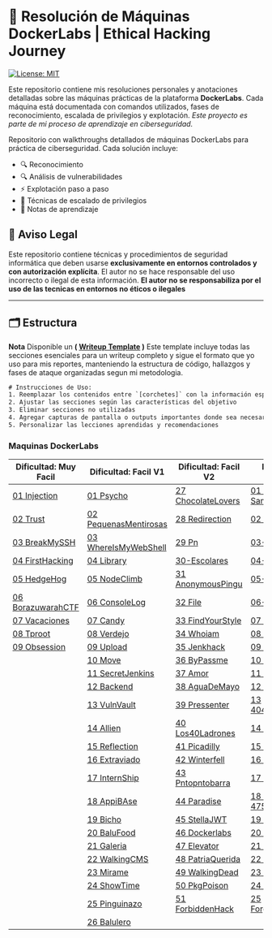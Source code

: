 
<h1> 🧠 Resolución de Máquinas DockerLabs | Ethical Hacking Journey</h1>

[![License: MIT](https://img.shields.io/badge/License-MIT-blue.svg)](https://opensource.org/licenses/MIT)

Este repositorio contiene mis resoluciones personales y anotaciones detalladas sobre las máquinas prácticas de la plataforma **DockerLabs**. Cada máquina está documentada con comandos utilizados, fases de reconocimiento, escalada de privilegios y explotación.
*Este proyecto es parte de mi proceso de aprendizaje en ciberseguridad.*

Repositorio con walkthroughs detallados de máquinas DockerLabs para práctica de ciberseguridad. Cada solución incluye:
- 🔍 Reconocimiento
- 🔍 Análisis de vulnerabilidades
- ⚡ Explotación paso a paso
- 🚀 Técnicas de escalado de privilegios
- 📌 Notas de aprendizaje

## 📜 Aviso Legal  
Este repositorio contiene técnicas y procedimientos de seguridad informática que deben usarse **exclusivamente en entornos controlados y con autorización explícita**. El autor no se hace responsable del uso incorrecto o ilegal de esta información.
**El autor no se responsabiliza por el uso de las tecnicas en entornos no éticos o ilegales**

---
## 🗂 Estructura
**Nota** Disponible un **( [Writeup Template](/00-Template.md) )** Este template incluye todas las secciones esenciales para un writeup completo y sigue el formato que yo uso para mis reportes, manteniendo la estructura de código, hallazgos y fases de ataque organizadas segun mi metodologia.

```txt
# Instrucciones de Uso:
1. Reemplazar los contenidos entre `[corchetes]` con la información específica de la máquina
2. Ajustar las secciones según las características del objetivo
3. Eliminar secciones no utilizadas
4. Agregar capturas de pantalla o outputs importantes donde sea necesario
5. Personalizar las lecciones aprendidas y recomendaciones
```

### Maquinas DockerLabs

| Dificultad: Muy Facil                                              | Dificultad: Facil V1                                                    | Dificultad: Facil V2                                               | Dificultad: Media V1                                                 |
| ------------------------------------------------------------------ | ----------------------------------------------------------------------- | ------------------------------------------------------------------ | -------------------------------------------------------------------- |
| [01 Injection](01-DockerLabs/01-MyFacil/01-Injection.md)           | [01 Psycho](01-DockerLabs/02-Facil/01-Psycho.md)                        | [27 ChocolateLovers](01-DockerLabs/02-Facil/27-ChocolateLovers.md) | [01 Dance-Samba](01-DockerLabs/03-Media/01-Dance-Samba.md)           |
| [02 Trust](01-DockerLabs/01-MyFacil/02-Trust.md)                   | [02 PequenasMentirosas](01-DockerLabs/02-Facil/02-PequenasMentirosa.md) | [28 Redirection](01-DockerLabs/02-Facil/28-Redirection.md)         | [02 Veneno](01-DockerLabs/03-Media/02-Veneno.md)                     |
| [03 BreakMySSH](01-DockerLabs/01-MyFacil/03-BreakMySSH.md)         | [03 WhereIsMyWebShell](01-DockerLabs/02-Facil/03-WhereIsMyWebShell.md)  | [29 Pn](01-DockerLabs/02-Facil/29-Pn.md)                           | [03-Apolo](01-DockerLabs/03-Media/03-Apolo.md)                       |
| [04 FirstHacking](01-DockerLabs/01-MyFacil/04-FirstHacking.md)     | [04 Library](01-DockerLabs/02-Facil/04-Library.md)                      | [30-Escolares](01-DockerLabs/02-Facil/30-Escolares.md)             | [04-Report](01-DockerLabs/03-Media/04-Report.md)                     |
| [05 HedgeHog](01-DockerLabs/01-MyFacil/05-HedgeHog.md)             | [05 NodeClimb](01-DockerLabs/02-Facil/05-NodeClimb.md)                  | [31 AnonymousPingu](01-DockerLabs/02-Facil/31-AnonymousPingu.md)   | [05-Swiss](01-DockerLabs/03-Media/05-Swiss.md)                       |
| [06 BorazuwarahCTF](01-DockerLabs/01-MyFacil/06-BorazuwarahCTF.md) | [06 ConsoleLog](01-DockerLabs/02-Facil/06-ConsoleLog.md)                | [32 File](01-DockerLabs/02-Facil/32-File.md)                       | [06-Inclusion](01-DockerLabs/03-Media/06-Inclusion.md)               |
| [07 Vacaciones](01-DockerLabs/01-MyFacil/07-Vacaciones.md)         | [07 Candy](01-DockerLabs/02-Facil/07-Candy.md)                          | [33 FindYourStyle](01-DockerLabs/02-Facil/33-FindYourStyle.md)     | [07 Collections](01-DockerLabs/03-Media/07-Collections.md)           |
| [08 Tproot](01-DockerLabs/01-MyFacil/08-Tproot.md)                 | [08 Verdejo](01-DockerLabs/02-Facil/08-Verdejo.md)                      | [34 Whoiam](01-DockerLabs/02-Facil/34-Whoiam.md)                   | [08 Hackzones](01-DockerLabs/03-Media/08-Hackzones.md)               |
| [09 Obsession](01-DockerLabs/01-MyFacil/09-Obsession.md)           | [09 Upload](01-DockerLabs/02-Facil/09-Upload.md)                        | [35 Jenkhack](01-DockerLabs/02-Facil/35-Jenkhack.md)               | [09 Pingpong](01-DockerLabs/03-Media/09-Pingpong.md)                 |
|                                                                    | [10 Move](01-DockerLabs/02-Facil/10-Move.md)                            | [36 ByPassme](01-DockerLabs/02-Facil/36-ByPassme.md)               | [10 Reverse](01-DockerLabs/03-Media/10-Reverse.md)                   |
|                                                                    | [11 SecretJenkins](01-DockerLabs/02-Facil/11-SecretJenkins.md)          | [37 Amor](01-DockerLabs/02-Facil/37-Amor.md)                       | [11 MyBB](01-DockerLabs/03-Media/11-MyBB.md)                         |
|                                                                    | [12 Backend](01-DockerLabs/02-Facil/12-Backend.md)                      | [38 AguaDeMayo](01-DockerLabs/02-Facil/38-AguaDeMayo.md)           | [12 Hidden](01-DockerLabs/03-Media/12-Hidden.md)                     |
|                                                                    | [13 VulnVault](01-DockerLabs/02-Facil/13-VulnVault.md)                  | [39 Pressenter](01-DockerLabs/02-Facil/39-Pressenter.md)           | [13 404NotFound](01-DockerLabs/03-Media/13-404NotFound.md)           |
|                                                                    | [14 Allien](01-DockerLabs/02-Facil/14-Allien.md)                        | [40 Los40Ladrones](01-DockerLabs/02-Facil/40-Los40Ladrones.md)     | [14 0xc0ffee](01-DockerLabs/03-Media/14-0xc0ffee.md)                 |
|                                                                    | [15 Reflection](01-DockerLabs/02-Facil/15-Reflection.md)                | [41 Picadilly](01-DockerLabs/02-Facil/41-Picadilly.md)             | [15 Stranger](01-DockerLabs/03-Media/15-Stranger.md)                 |
|                                                                    | [16 Extraviado](01-DockerLabs/02-Facil/16-Extraviado.md)                | [42 Winterfell](01-DockerLabs/02-Facil/42-Winterfell.md)           | [16 Stack](01-DockerLabs/03-Media/16-Stack.md)                       |
|                                                                    | [17 InternShip](01-DockerLabs/02-Facil/17-InternShip.md)                | [43 Pntopntobarra](01-DockerLabs/02-Facil/43-Pntopntobarra.md)     | [17 UserSearchs](01-DockerLabs/03-Media/17-UserSearchs.md)           |
|                                                                    | [18 AppiBAse](01-DockerLabs/02-Facil/18-AppiBAse.md)                    | [44 Paradise](01-DockerLabs/02-Facil/44-Paradise.md)               | [18 Chmod-4755](01-DockerLabs/03-Media/18-Chmod-4755.md)             |
|                                                                    | [19 Bicho](01-DockerLabs/02-Facil/19-Bicho.md)                          | [45 StellaJWT](01-DockerLabs/02-Facil/45-StellaJWT.md)             | [19 Domain](01-DockerLabs/03-Media/19-Domain.md)                     |
|                                                                    | [20 BaluFood](01-DockerLabs/02-Facil/20-BaluFood.md)                    | [46 Dockerlabs](01-DockerLabs/02-Facil/46-Dockerlabs.md)           | [20 DevTools](01-DockerLabs/03-Media/20-DevTools.md)                 |
|                                                                    | [21 Galeria](01-DockerLabs/02-Facil/21-Galeria.md)                      | [47 Elevator](01-DockerLabs/02-Facil/47-Elevator.md)               | [21 Database](01-DockerLabs/03-Media/21-Database.md)                 |
|                                                                    | [22 WalkingCMS](01-DockerLabs/02-Facil/22-WalkingCMS.md)                | [48 PatriaQuerida](01-DockerLabs/02-Facil/48-PatriaQuerida.md)     | [22 Dark](01-DockerLabs/03-Media/22-Dark.md)                         |
|                                                                    | [23 Mirame](01-DockerLabs/02-Facil/23-Mirame.md)                        | [49 WalkingDead](01-DockerLabs/02-Facil/49-WalkingDead.md)         | [23 Rubiks](01-DockerLabs/03-Media/23-Rubiks.md)                     |
|                                                                    | [24 ShowTime](01-DockerLabs/02-Facil/24-ShowTime.md)                    | [50 PkgPoison](01-DockerLabs/02-Facil/50-PkgPoison.md)             | [24 FileCeption](01-DockerLabs/03-Media/24-FileCeption.md)           |
|                                                                    | [25 Pinguinazo](01-DockerLabs/02-Facil/25-Pinguinazo.md)                | [51 ForbiddenHack](01-DockerLabs/02-Facil/51-ForbiddenHack.md)     | [25 Forgotten_Portal](01-DockerLabs/03-Media/25-Forgotten_Portal.md) |
|                                                                    | [26 Balulero](01-DockerLabs/02-Facil/26-Balulero.md)                    |                                                                    |                                                                      |
